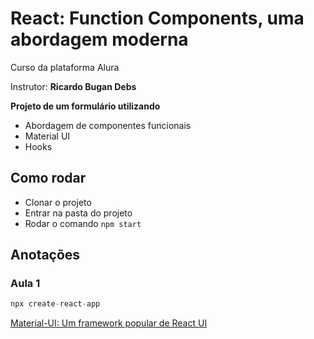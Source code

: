 # React: Function Components, uma abordagem moderna

Curso da plataforma Alura

Instrutor: **Ricardo Bugan Debs**

**Projeto de um formulário utilizando**

- Abordagem de componentes funcionais
- Material UI
- Hooks

## Como rodar

- Clonar o projeto
- Entrar na pasta do projeto
- Rodar o comando `npm start`

## Anotações

### Aula 1

```jsx
npx create-react-app 
```

[Material-UI: Um framework popular de React UI](https://material-ui.com/pt/)